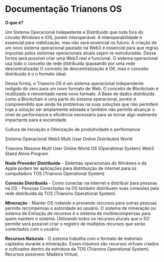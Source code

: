 # Documentação Trianons OS

**O que é?**

Um Sistema Operacional Indepedente e Distribuído que roda fora do circuito Windows e IOS, porém interoperável. 
A interoperabilidade é essencial para viabilização, mas não será essencial no futuro. 
A criação de um novo sistema operacional pautado na Web3 é essencial para que regras impostas pelos sistemas operacionais atuais sejam re-estruturadas. Dessa forma será possível criar uma Web3 real e funcional. 
O sistema operacional usa todo o conceito de rede distribuída (passando por uma rede descentralizada)
O conceito de descentralização é OK, mas o conceito distribuído é o o formato ideal. 

Dessa forma, o Trianons OS é um sistema operacional independente redigido do zero para um novo formato de Web. O conceito de Blockchain é reutilizado e reinventado neste novo formato. 
A Base de dados distribuída como a Blockchain é uma parte do sistema operacional, porém é compreendido que ainda há problemas na suas soluções que não permitem hoje a solução ser amplamente adotada e também não permite alcançar o nível de performance e eficiência necessário para se tornar algo realmente impactante para a sociendade. 


Cultura de Inovação e Otimização de produtividade e performance

Sistema Operacional Web3 Multi User Online Distributed World 

Trianons Massive Multi User Online World OS (Operational System) Web3
Stand Alone Program

**Node Provedor Distribuído** - Sistemas operacionais do Windows e da Apple podem ter aplicações para distribuição de internet para os computadors TOS (Trianons Operational System) 

**Conexão Distribuída** - Como conectar na internet e distribuir para pessoas na OS - Pessoas Conectadas na OS também distribuem suas conexões pela rede distribuída da TOS (Trianons Operational System)

**Mineração** - Manter OS rodando e provendo recursos para outras pessoas permite recompensas e autoridade ao usuário. O sistema de mineração ou sistema de Extração de recursos é o sistema de multirecompensas para quem mantem o sistema. Utilizando todos os recursos plurais que o SO permite será possível criar o registro de multiplos recursos que serão conectados com o usuário. 

**Recursos Naturais** - O sistema trabalha com o formato de materiais captados durante a mineração. Esses insumos são recursos virtuais criados e cultivados dentro da estrutura da TOS (Trianons Operational System).  Recursos possíveis: Madeira Virtual, 








